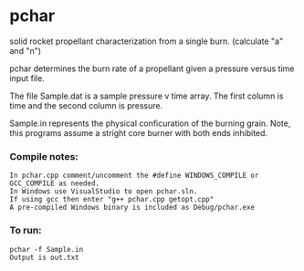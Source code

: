 # pchar
solid rocket propellant characterization from a single burn. (calculate "a" and "n")

pchar determines the burn rate of a propellant given a pressure
versus time input file.

The file Sample.dat is a sample pressure v time array.  The
first column is time and the second column is pressure.

Sample.in represents the physical conficuration of the burning
grain.  Note, this programs assume a stright core burner with
both ends inhibited.

### Compile notes:
    In pchar.cpp comment/uncomment the #define WINDOWS_COMPILE or GCC_COMPILE as needed. 
    In Windows use VisualStudio to open pchar.sln. 
    If using gcc then enter "g++ pchar.cpp getopt.cpp"
    A pre-compiled Windows binary is included as Debug/pchar.exe 

### To run:
    pchar -f Sample.in
    Output is out.txt



